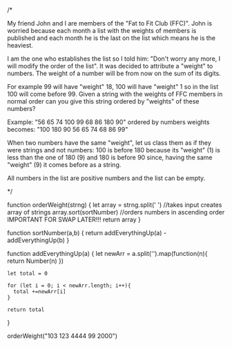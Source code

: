 /*

My friend John and I are members of the "Fat to Fit Club (FFC)". John is worried because each month a list with the weights of members is published and each month he is the last on the list which means he is the heaviest.

I am the one who establishes the list so I told him: "Don't worry any more, I will modify the order of the list". It was decided to attribute a "weight" to numbers. The weight of a number will be from now on the sum of its digits.

For example 99 will have "weight" 18, 100 will have "weight" 1 so in the list 100 will come before 99. Given a string with the weights of FFC members in normal order can you give this string ordered by "weights" of these numbers?

Example:
"56 65 74 100 99 68 86 180 90" ordered by numbers weights becomes: "100 180 90 56 65 74 68 86 99"

When two numbers have the same "weight", let us class them as if they were strings and not numbers: 100 is before 180 because its "weight" (1) is less than the one of 180 (9) and 180 is before 90 since, having the same "weight" (9) it comes before as a string.

All numbers in the list are positive numbers and the list can be empty.

*/

function orderWeight(strng) {
  let array = strng.split(' ') //takes input creates array of strings
  array.sort(sortNumber) //orders numbers in ascending order IMPORTANT FOR SWAP LATER!!!
  return array
}

function sortNumber(a,b) {
  return addEverythingUp(a) - addEverythingUp(b)
}

function addEverythingUp(a) {
    let newArr = a.split('').map(function(n){
      return Number(n)
    })
    
    let total = 0
    
    for (let i = 0; i < newArr.length; i++){
      total +=newArr[i]
    }
    
    return total
}

orderWeight("103 123 4444 99 2000")
